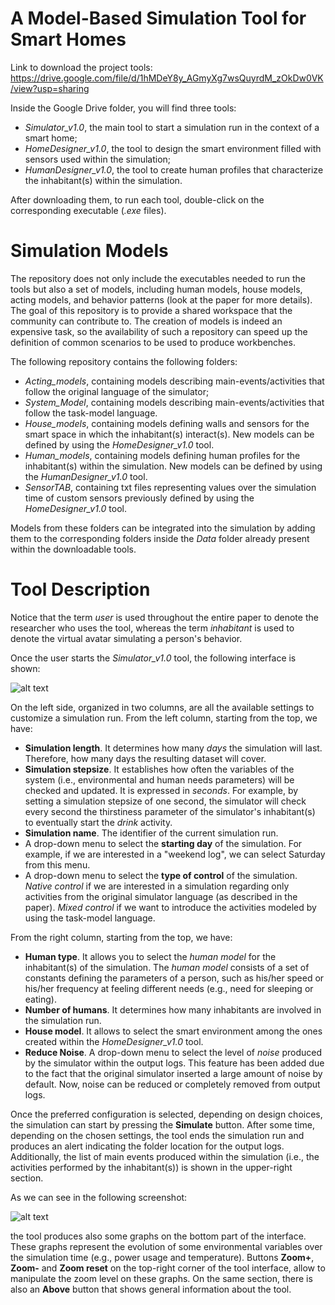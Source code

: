 # A Model-Based Simulation Tool for Smart Homes

Link to download the project tools:
https://drive.google.com/file/d/1hMDeY8y_AGmyXg7wsQuyrdM_zOkDw0VK/view?usp=sharing

Inside the Google Drive folder, you will find three tools:
- *Simulator_v1.0*, the main tool to start a simulation run in the context of a smart home;
- *HomeDesigner_v1.0*, the tool to design the smart environment filled with sensors used within the simulation;
- *HumanDesigner_v1.0*, the tool to create human profiles that characterize the inhabitant(s) within the simulation.

After downloading them, to run each tool, double-click on the corresponding executable (*.exe* files).

# Simulation Models

The repository does not only include the executables needed to run the tools but also a set of models, including human models, house models, acting models, and behavior patterns (look at the paper for more details). The goal of this repository is to provide a shared workspace that the community can contribute to. The creation of models is indeed an expensive task, so the availability of such a repository can speed up the definition of common scenarios to be used to produce workbenches.

The following repository contains the following folders:
- *Acting_models*, containing models describing main-events/activities that follow the original language of the simulator;
- *System_Model*, containing models describing main-events/activities that follow the task-model language.
- *House_models*, containing models defining walls and sensors for the smart space in which the inhabitant(s) interact(s). New models can be defined by using the *HomeDesigner_v1.0* tool.
- *Human_models*, containing models defining human profiles for the inhabitant(s) within the simulation. New models can be defined by using the *HumanDesigner_v1.0* tool.
- *SensorTAB*, containing txt files representing values over the simulation time of custom sensors previously defined by using the *HomeDesigner_v1.0* tool.

Models from these folders can be integrated into the simulation by adding them to the corresponding folders inside the *Data* folder already present within the downloadable tools.

# Tool Description

Notice that the term *user* is used throughout the entire paper to denote the researcher who uses the tool, whereas the term *inhabitant* is used to denote the virtual avatar simulating a person's behavior.

Once the user starts the *Simulator_v1.0* tool, the following interface is shown:

![alt text](https://github.com/silvestroveneruso/smart_space_model_based_simulation/blob/main/figures/sim_screenshot_01.png)

On the left side, organized in two columns, are all the available settings to customize a simulation run. From the left column, starting from the top, we have:
* **Simulation length**. It determines how many *days* the simulation will last. Therefore, how many days the resulting dataset will cover.
* **Simulation stepsize**. It establishes how often the variables of the system (i.e., environmental and human needs parameters) will be checked and updated. It is expressed in *seconds*. For example, by setting a simulation stepsize of one second, the simulator will check every second the thirstiness parameter of the simulator's inhabitant(s) to eventually start the *drink* activity.
* **Simulation name**. The identifier of the current simulation run.
* A drop-down menu to select the **starting day** of the simulation. For example, if we are interested in a "weekend log", we can select Saturday from this menu.
* A drop-down menu to select the **type of control** of the simulation. *Native control* if we are interested in a simulation regarding only activities from the original simulator language (as described in the paper). *Mixed control* if we want to introduce the activities modeled by using the task-model language.

From the right column, starting from the top, we have:
* **Human type**. It allows you to select the *human model* for the inhabitant(s) of the simulation. The *human model* consists of a set of constants defining the parameters of a person, such as his/her speed or his/her frequency at feeling different needs (e.g., need for sleeping or eating).
* **Number of humans**. It determines how many inhabitants are involved in the simulation run.
* **House model**. It allows to select the smart environment among the ones created within the *HomeDesigner_v1.0* tool.
* **Reduce Noise**. A drop-down menu to select the level of *noise* produced by the simulator within the output logs. This feature has been added due to the fact that the original simulator inserted a large amount of noise by default. Now, noise can be reduced or completely removed from output logs.

Once the preferred configuration is selected, depending on design choices, the simulation can start by pressing the **Simulate** button.
After some time, depending on the chosen settings, the tool ends the simulation run and produces an alert indicating the folder location for the output logs. Additionally, the list of main events produced within the simulation (i.e., the activities performed by the inhabitant(s)) is shown in the upper-right section.

As we can see in the following screenshot:

![alt text](https://github.com/silvestroveneruso/smart_space_model_based_simulation/blob/main/figures/sim_screenshot_02.PNG)

the tool produces also some graphs on the bottom part of the interface. These graphs represent the evolution of some environmental variables over the simulation time (e.g., power usage and temperature). Buttons **Zoom+**, **Zoom-** and **Zoom reset** on the top-right corner of the tool interface, allow to manipulate the zoom level on these graphs. On the same section, there is also an **Above** button that shows general information about the tool.

